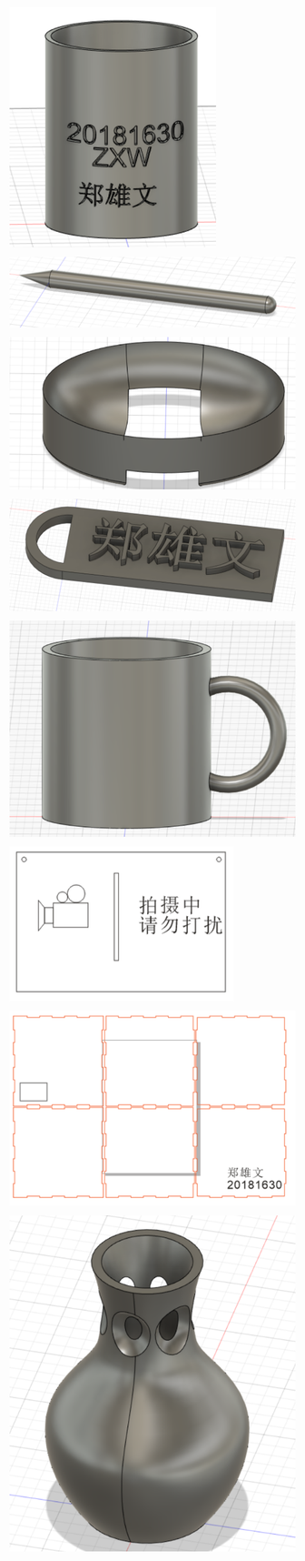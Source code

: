 ![](bitong.png)

![](qianbi.png)

![](feizaohe.png)

![](mingpai.png)

![](shuibei.png)

![](jiguangqiege-guapai.png)

![](jiguangqiege-hezi.png)

![](huaping.png)